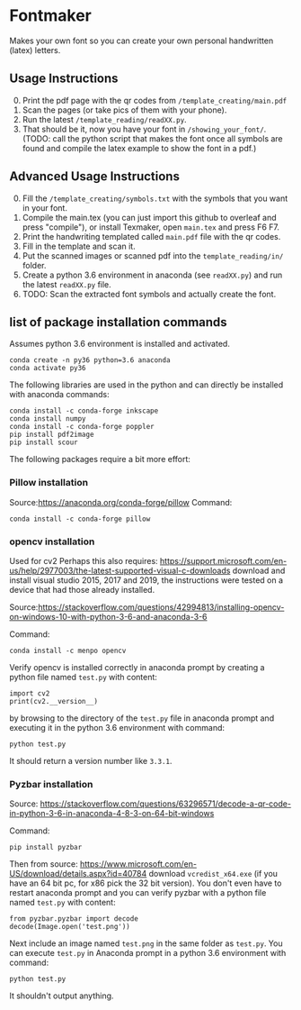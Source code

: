 # Fontmaker
Makes your own font so you can create your own personal handwritten (latex) letters.

## Usage Instructions
0. Print the pdf page with the qr codes from `/template_creating/main.pdf`
1. Scan the pages (or take pics of them with your phone).
2. Run the latest `/template_reading/readXX.py`.
3. That should be it, now you have your font in `/showing_your_font/`. (TODO: call the python script that makes the font once all symbols are found and compile the latex example to show the font in a pdf.)

## Advanced Usage Instructions
0. Fill the `/template_creating/symbols.txt` with the symbols that you want in your font.
1. Compile the main.tex (you can just import this github to overleaf and press "compile"), or install Texmaker, open `main.tex` and press F6 F7.
2. Print the handwriting templated called `main.pdf` file with the qr codes.
3. Fill in the template and scan it.
4. Put the scanned images or scanned pdf into the `template_reading/in/` folder.
5. Create a python 3.6 environment in anaconda (see `readXX.py`) and run the latest `readXX.py` file.
6. TODO: Scan the extracted font symbols and actually create the font.

## list of package installation commands
Assumes python 3.6 environment is installed and activated.

```
conda create -n py36 python=3.6 anaconda
conda activate py36
```

The following libraries are used in the python and can directly be installed with anaconda commands:
```
conda install -c conda-forge inkscape
conda install numpy
conda install -c conda-forge poppler
pip install pdf2image
pip install scour
```

The following packages require a bit more effort:
### Pillow installation
Source:https://anaconda.org/conda-forge/pillow
Command:
```
conda install -c conda-forge pillow
```

### opencv installation
Used for cv2 Perhaps this also requires: https://support.microsoft.com/en-us/help/2977003/the-latest-supported-visual-c-downloads download and install visual studio 2015, 2017 and 2019, the instructions were tested on a device that had those already installed.

Source:https://stackoverflow.com/questions/42994813/installing-opencv-on-windows-10-with-python-3-6-and-anaconda-3-6

Command:
```
conda install -c menpo opencv
```
Verify opencv is installed correctly in anaconda prompt by creating a python file named `test.py` with content:
```
import cv2
print(cv2.__version__)
```
by browsing to the directory of the `test.py` file in anaconda prompt and executing it in the python 3.6 environment with command:
```
python test.py
```
It should return a version number like `3.3.1`.

### Pyzbar installation
Source: https://stackoverflow.com/questions/63296571/decode-a-qr-code-in-python-3-6-in-anaconda-4-8-3-on-64-bit-windows

Command:
```
pip install pyzbar
```
Then from source: https://www.microsoft.com/en-US/download/details.aspx?id=40784
download `vcredist_x64.exe` (if you have an 64 bit pc, for x86 pick the 32 bit version).
You don't even have to restart anaconda prompt and you can verify pyzbar with a python file named `test.py` with content:
```
from pyzbar.pyzbar import decode
decode(Image.open('test.png'))
```
Next include an image named `test.png` in the same folder as `test.py`.
You can execute  `test.py` in Anaconda prompt in a python 3.6 environment with command:
```
python test.py
```
It shouldn't output anything.